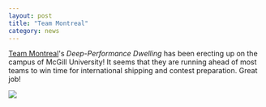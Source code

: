 ```yaml
---
layout: post
title: "Team Montreal"
category: news
---
```


<a href="{{ site.baseurl }}/pages/teams/mon.html">Team Montreal</a>'s _Deep-Performance Dwelling_ has been erecting up on the campus of McGill University! It seems that they are running ahead of most teams to win time for international shipping and contest preparation. Great job!

<img class="img-width" src="{{ site.baseurl }}/assets/img/news/img_4.png">